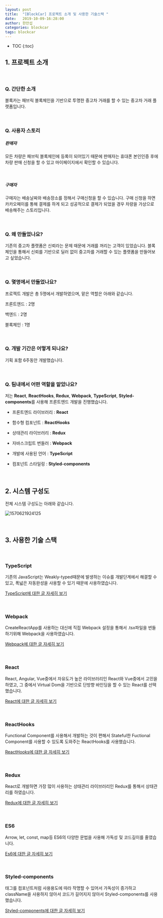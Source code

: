 ```yaml
---
layout: post
title:  "[BlockCar] 프로젝트 소개 및 사용한 기술스택 "
date:   2019-10-09-16:28:00
author: 한만섭
categories: blockcar
tags: blockcar 
---
```




* TOC
{:toc}


## 1. 프로젝트 소개

　  





### Q. 간단한 소개

블록카는 패브릭 블록체인을 기반으로 투명한 중고차 거래를 할 수 있는 중고차 거래 플랫폼입니다.   

　  



### Q. 사용자 스토리 



##### 판매자 

모든 차량은 패브릭 블록체인에 등록이 되어있기 때문에 판매자는 휴대폰 본인인증 후에 차량 판매 신청을 할 수 있고 마이페이지에서 확인할 수 있습니다.  

　  



##### 구매자 

구매자는 배송날짜와 배송장소를 정해서 구매신청을 할 수 있습니다. 구매 신청을 하면 카카오페이를 통해 결제를 하게 되고 성공적으로 결제가 되었을 경우 차량을 가상으로 배송해주는 스토리입니다.  

　  







### Q. 왜 만들었나요?

기존의 중고차 플랫폼은 신뢰라는 문제 때문에 거래를 꺼리는 고객이 있었습니다. 블록체인을 통해서 신뢰를 기반으로 딜러 없이 중고차를 거래할 수 있는 플랫폼을 만들어보고 싶었습니다.  

　  





### Q. 몇명에서 만들었나요?

프로젝트 개발은 총 5명에서 개발하였으며, 맡은 역할은 아래와 같습니다.  

프론트엔드 :  2명

백엔드         : 2명

블록체인     : 1명

　  





### Q. 개발 기간은 어떻게 되나요?

기획 포함 6주동안 개발했습니다.  

　  





### Q. 팀내에서 어떤 역할을 맡았나요?

저는 **React**, **ReactHooks**, **Redux**, **Webpack**, **TypeScript**, **Styled-components**를 사용해 프론트엔드 개발을 진행했습니다.  

- 프론트엔드 라이브러리 : **React**

- 함수형 컴포넌트 : **ReactHooks**

- 상태관리 라이브러리 : **Redux**

- 자바스크립트 번들러 : **Webpack**

- 개발에 사용된 언어 : **TypeScript**

- 컴포넌트 스타일링 : **Styled-components**

  　  
  
  





## 2. 시스템 구성도





전체 시스템 구성도는 아래와 같습니다.  





![1570621924125](../../../../assets/image/1570621924125.png)

　  





## 3. 사용한 기술 스택



　  



### TypeScript

기존의 JavaScript는 Weakly-typed때문에 발생하는 이슈를 개발단계에서 해결할 수 있고, 폭넓은 자동완성을 사용할 수 있기 때문에 사용하였습니다.  

[TypeScript에 대한 글 자세히 보기]()

　  





### Webpack

CreateReactApp를 사용하는 대신에 직접 Webpack 설정을 통해서 .tsx파일을 번들하기위해 Webpack을 사용하였습니다.  

[Webpack에 대한 글 자세히 보기]()

　  





### React

React, Angular, Vue중에서 자유도가 높은 라이브러리인 React와 Vue중에서 고민을 하였고, 그 중에서 Virtual Dom을 기반으로 단방향 바인딩을 할 수 있는 React를 선택했습니다.  

[React에 대한 글 자세히 보기]()



　  



### ReactHooks

Functional Component를 사용해서 개발하는 것이 편해서 Stateful한 Fuctional Component를 사용할 수 있도록 도와주는 ReactHooks를 사용했습니다.  

[ReactHooks에 대한 글 자세히 보기]()

　  





### Redux

React로 개발하면 가장 많이 사용하는 상태관리 라이브러리인 Redux를 통해서 상태관리를 하였습니다.  

[Redux에 대한 글 자세히 보기]()

　  





### ES6

Arrow, let, const, map등 ES6의 다양한 문법을 사용해 가독성 및 코드길이를 줄였습니다.  

[Es6에 대한 글 자세히 보기]()

　  





### Styled-components

태그를 컴포넌트처럼 사용용도에 따라 작명할 수 있어서 가독성이 증가하고 className을 사용하지 않아서 코드가 길어지지 않아서 Styled-components를 사용했습니다.  

[Styled-components에 대한 글 자세히 보기]()







